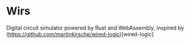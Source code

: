 # Wirs
Digital circuit simulator powered by Rust and WebAssembly, inspired by
(https://github.com/martinkirsche/wired-logic)[wired-logic]
